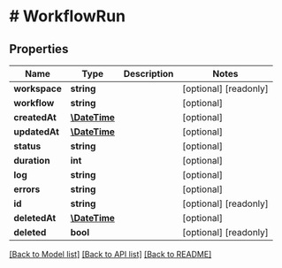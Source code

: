 # # WorkflowRun

## Properties

Name | Type | Description | Notes
------------ | ------------- | ------------- | -------------
**workspace** | **string** |  | [optional] [readonly] 
**workflow** | **string** |  | [optional] 
**createdAt** | [**\DateTime**](\DateTime.md) |  | [optional] 
**updatedAt** | [**\DateTime**](\DateTime.md) |  | [optional] 
**status** | **string** |  | [optional] 
**duration** | **int** |  | [optional] 
**log** | **string** |  | [optional] 
**errors** | **string** |  | [optional] 
**id** | **string** |  | [optional] [readonly] 
**deletedAt** | [**\DateTime**](\DateTime.md) |  | [optional] 
**deleted** | **bool** |  | [optional] [readonly] 

[[Back to Model list]](../../README.md#documentation-for-models) [[Back to API list]](../../README.md#documentation-for-api-endpoints) [[Back to README]](../../README.md)



